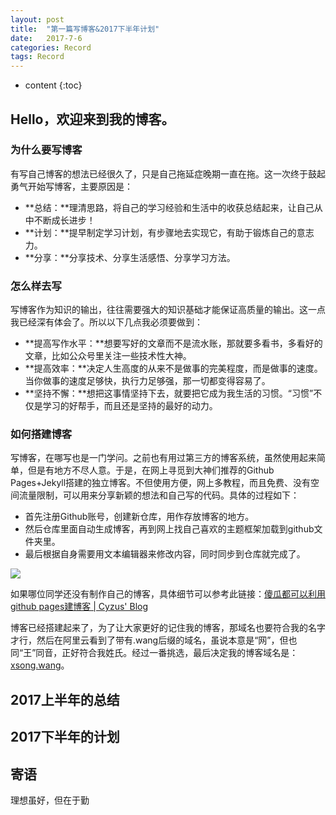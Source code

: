 ```yaml
---
layout: post
title:  "第一篇写博客&2017下半年计划"
date:   2017-7-6
categories: Record
tags: Record
---
```

* content
{:toc}

## Hello，欢迎来到我的博客。
### 为什么要写博客
有写自己博客的想法已经很久了，只是自己拖延症晚期一直在拖。这一次终于鼓起勇气开始写博客，主要原因是： 

- **总结：**理清思路，将自己的学习经验和生活中的收获总结起来，让自己从中不断成长进步！
- **计划：**提早制定学习计划，有步骤地去实现它，有助于锻炼自己的意志力。
- **分享：**分享技术、分享生活感悟、分享学习方法。

### 怎么样去写
写博客作为知识的输出，往往需要强大的知识基础才能保证高质量的输出。这一点我已经深有体会了。所以以下几点我必须要做到：

- **提高写作水平：**想要写好的文章而不是流水账，那就要多看书，多看好的文章，比如公众号里关注一些技术性大神。
- **提高效率：**决定人生高度的从来不是做事的完美程度，而是做事的速度。当你做事的速度足够快，执行力足够强，那一切都变得容易了。
- **坚持不懈：**想把这事情坚持下去，就要把它成为我生活的习惯。“习惯”不仅是学习的好帮手，而且还是坚持的最好的动力。

### 如何搭建博客
写博客，在哪写也是一门学问。之前也有用过第三方的博客系统，虽然使用起来简单，但是有地方不尽人意。于是，在网上寻觅到大神们推荐的Github Pages+Jekyll搭建的独立博客。不但使用方便，网上多教程，而且免费、没有空间流量限制，可以用来分享新颖的想法和自己写的代码。具体的过程如下：

- 首先注册Github账号，创建新仓库，用作存放博客的地方。
- 然后仓库里面自动生成博客，再到网上找自己喜欢的主题框架加载到github文件夹里。
- 最后根据自身需要用文本编辑器来修改内容，同时同步到仓库就完成了。

![](http://image.jiantuku.com/17-7-10/5346710.jpg?attname=file_1499664867328_d896.jpg&e=1499665210&token=el7kgPgYzpJoB23jrChWJ2gV3HpRl0VCzFn8rKKv:kiIoEK82BEBrGJ2MPQuCwECYezg=)

如果哪位同学还没有制作自己的博客，具体细节可以参考此链接：[傻瓜都可以利用github pages建博客 | Cyzus' Blog]( http://www.jianshu.com/p/d658ba3b4351) 

博客已经搭建起来了，为了让大家更好的记住我的博客，那域名也要符合我的名字才行，然后在阿里云看到了带有.wang后缀的域名，虽说本意是“网”，但也同“王”同音，正好符合我姓氏。经过一番挑选，最后决定我的博客域名是：[xsong.wang](xsong.wang)。


## 2017上半年的总结



## 2017下半年的计划

## 寄语
理想虽好，但在于勤















